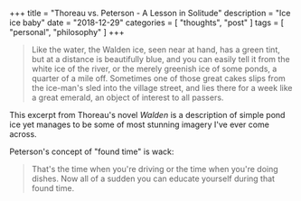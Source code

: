 +++
title = "Thoreau vs. Peterson - A Lesson in Solitude"
description = "Ice ice baby"
date = "2018-12-29"
categories = [ "thoughts", "post" ]
tags = [
  "personal",
  "philosophy"
]
+++

> Like the water, the Walden ice, seen near at hand, has a green tint, but at a distance is beautifully blue, and you can easily tell it from the white ice of the river, or the merely greenish ice of some ponds, a quarter of a mile off. Sometimes one of those great cakes slips from the ice-man's sled into the village street, and lies there for a week like a great emerald, an object of interest to all passers.

This excerpt from Thoreau's novel *Walden* is a description of simple pond ice yet manages to be some of most stunning imagery I've ever come across.

Peterson's concept of "found time" is wack:

> That's the time when you're driving or the time when you're doing dishes. Now all of a sudden you can educate yourself during that found time.

